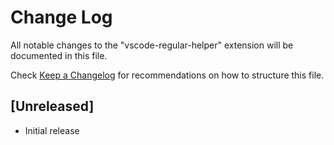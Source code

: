 # Change Log

All notable changes to the "vscode-regular-helper" extension will be documented in this file.

Check [Keep a Changelog](http://keepachangelog.com/) for recommendations on how to structure this file.

## [Unreleased]

- Initial release